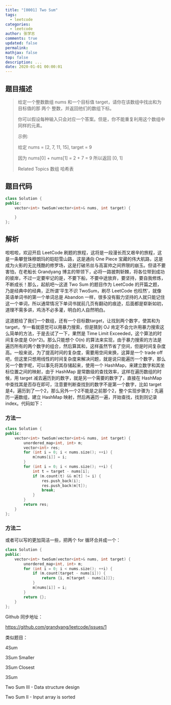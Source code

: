 ```yaml
---
title: "[0001] Two Sum"
tags:
  - leetcode
categories:
  - leetcode
author: 张学志
comments: true
updated: false
permalink:
mathjax: false
top: false
description: ...
date: 2020-01-01 00:00:01
---
```


## 题目描述

> 给定一个整数数组 nums 和一个目标值 target，请你在该数组中找出和为目标值的那 两个 整数，并返回他们的数组下标。 
> 
> 你可以假设每种输入只会对应一个答案。但是，你不能重复利用这个数组中同样的元素。 
> 
> 示例: 
> 
> 给定 nums = [2, 7, 11, 15], target = 9
> 
> 因为 nums[0] + nums[1] = 2 + 7 = 9
> 所以返回 [0, 1]
> 
> Related Topics 数组 哈希表

## 题目代码

```cpp
class Solution {
public:
    vector<int> twoSum(vector<int>& nums, int target) {
        
    }
};
```

## 解析

啦啦啦，欢迎开启 LeetCode 刷题的旅程，这将是一段漫长而又艰辛的旅程，这是一条攀登珠穆朗玛的皑皑雪山路，这是通向 One Piece 宝藏的伟大航路，这是成为火影的无比残酷的修罗场，这是打破吊丝与高富帅之间界限的崩玉。但请不要害怕，在老船长 Grandyang 博主的带领下，必将一路披荆斩棘，将各位带到成功的彼岸，不过一定要牢记的是，不要下船，不要中途放弃，要坚持，要自我修炼，不断成长！那么，起航吧～这道 Two Sum 的题目作为 LeetCode 的开篇之题，乃是经典中的经典，正所谓‘平生不识 TwoSum，刷尽 LeetCode 也枉然’，就像英语单词书的第一个单词总是 Abandon 一样，很多没有毅力坚持的人就只能记住这一个单词，所以通常情况下单词书就前几页有翻动的痕迹，后面都是崭新如初，道理不需多讲，鸡汤不必多灌，明白的人自然明白。

这道题给了我们一个数组，还有一个目标数target，让找到两个数字，使其和为 target，乍一看就感觉可以用暴力搜索，但是猜到 OJ 肯定不会允许用暴力搜索这么简单的方法，于是去试了一下，果然是 Time Limit Exceeded，这个算法的时间复杂度是 O(n^2)。那么只能想个 O(n) 的算法来实现，由于暴力搜索的方法是遍历所有的两个数字的组合，然后算其和，这样虽然节省了空间，但是时间复杂度高。一般来说，为了提高时间的复杂度，需要用空间来换，这算是一个 trade off 吧，但这里只想用线性的时间复杂度来解决问题，就是说只能遍历一个数字，那么另一个数字呢，可以事先将其存储起来，使用一个 HashMap，来建立数字和其坐标位置之间的映射，由于 HashMap 是常数级的查找效率，这样在遍历数组的时候，用 target 减去遍历到的数字，就是另一个需要的数字了，直接在 HashMap 中查找其是否存在即可，注意要判断查找到的数字不是第一个数字，比如 target 是4，遍历到了一个2，那么另外一个2不能是之前那个2，整个实现步骤为：先遍历一遍数组，建立 HashMap 映射，然后再遍历一遍，开始查找，找到则记录 index。代码如下：

### 方法一

```cpp
class Solution {
public:
    vector<int> twoSum(vector<int>& nums, int target) {
        unordered_map<int, int> m;
        vector<int> res;
        for (int i = 0; i < nums.size(); ++i) {
            m[nums[i]] = i;
        }
        for (int i = 0; i < nums.size(); ++i) {
            int t = target - nums[i];
            if (m.count(t) && m[t] != i) {
                res.push_back(i);
                res.push_back(m[t]);
                break;
            }
        }
        return res;
    }
};
```

### 方法二

或者可以写的更加简洁一些，把两个 for 循环合并成一个：

```cpp
class Solution {
public:
    vector<int> twoSum(vector<int>& nums, int target) {
        unordered_map<int, int> m;
        for (int i = 0; i < nums.size(); ++i) {
            if (m.count(target - nums[i])) {
                return {i, m[target - nums[i]]};
            }
            m[nums[i]] = i;
        }
        return {};
    }
};
```


Github 同步地址：

https://github.com/grandyang/leetcode/issues/1

 

类似题目：

4Sum

3Sum Smaller

3Sum Closest

3Sum

Two Sum III - Data structure design 

Two Sum II - Input array is sorted 
